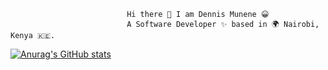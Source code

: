                               Hi there 👋 I am Dennis Munene 😀
                              A Software Developer ✨ based in 🌍 Nairobi, Kenya 🇰🇪.


[![Anurag's GitHub stats](https://github-readme-stats.vercel.app/api?username=Dennis-Munene)](https://github.com/anuraghazra/github-readme-stats)

<!--
**Dennis-Munene/Dennis-Munene** is a ✨ _special_ ✨ repository because its `README.md` (this file) appears on your GitHub profile.

Here are some ideas to get you started:

- 🔭 I’m currently working on ...
- 🌱 I’m currently learning ...
- 👯 I’m looking to collaborate on ...
- 🤔 I’m looking for help with ...
- 💬 Ask me about ...
- 📫 How to reach me: ...
- 😄 Pronouns: ...
- ⚡ Fun fact: ...
-->
